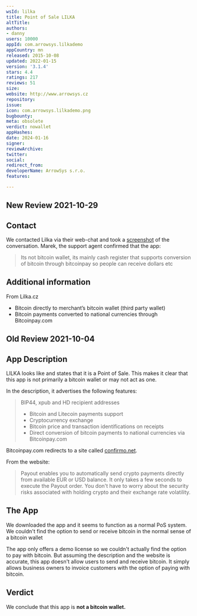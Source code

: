 ```yaml
---
wsId: lilka
title: Point of Sale LILKA
altTitle: 
authors:
- danny
users: 10000
appId: com.arrowsys.lilkademo
appCountry: mn
released: 2015-10-08
updated: 2022-01-15
version: '3.1.4'
stars: 4.4
ratings: 217
reviews: 51
size: 
website: http://www.arrowsys.cz
repository: 
issue: 
icon: com.arrowsys.lilkademo.png
bugbounty: 
meta: obsolete
verdict: nowallet
appHashes: 
date: 2024-01-16
signer: 
reviewArchive: 
twitter: 
social: 
redirect_from: 
developerName: ArrowSys s.r.o.
features: 

---
```


## New Review 2021-10-29

## Contact

We contacted Lilka via their web-chat and took a [screenshot](https://twitter.com/BitcoinWalletz/status/1453993651172904961) of the conversation. Marek, the support agent confirmed that the app:

> Its not bitcoin wallet, its mainly cash register that supports conversion of bitcoin through bitcoinpay so people can receive dollars etc 

## Additional information

From Lilka.cz

- Bitcoin directly to merchant’s bitcoin wallet (third party wallet)
- Bitcoin payments converted to national currencies through Bitcoinpay.com

## Old Review 2021-10-04

## App Description

LILKA looks like and states that it is a Point of Sale. This makes it clear that this app is not primarily a bitcoin wallet or may not act as one.

In the description, it advertises the following features:

> BIP44, xpub and HD recipient addresses
> - Bitcoin and Litecoin payments support
> - Cryptocurrency exchange
> - Bitcoin price and transaction identifications on receipts
> - Direct conversion of bitcoin payments to national currencies via Bitcoinpay.com

Bitcoinpay.com redirects to a site called [confirmo.net](https://confirmo.net/).

From the website:

> Payout enables you to automatically send crypto payments directly from available EUR or USD balance. It only takes a few seconds to execute the Payout order. You don't have to worry about the security risks associated with holding crypto and their exchange rate volatility.

## The App

We downloaded the app and it seems to function as a normal PoS system. We couldn't find the option to send or receive bitcoin in the normal sense of a bitcoin wallet

The app only offers a demo license so we couldn't actually find the option to pay with bitcoin. But assuming the description and the website is accurate, this app doesn't allow users to send and receive bitcoin. It simply allows business owners to invoice customers with the option of paying with bitcoin.

## Verdict

We conclude that this app is **not a bitcoin wallet.**
